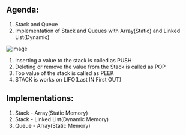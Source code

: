 ## Agenda:
1. Stack and Queue
2. Implementation of Stack and Queues with Array(Static) and Linked List(Dynamic)

![image](https://user-images.githubusercontent.com/61023747/89128247-fd5b4980-d511-11ea-9c24-845a617e51ea.png)

1. Inserting a value to the stack is called as PUSH
2. Deleting or remove the value from the Stack is called as POP
3. Top value of the stack is called as PEEK
4. STACK is works on LIFO(Last IN First OUT)


## Implementations:
1. Stack - Array(Static Memory)
2. Stack - Linked List(Dynamic Memory)
3. Queue - Array(Static Memory)

